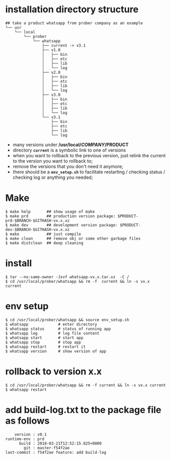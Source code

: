 # installation directory structure
```shell
## take a product whatsapp from prober company as an example
└── usr
    └── local
        └── prober
            └── whatsapp
                ├── current -> v3.1
                ├── v1.0
                │   ├── bin
                │   ├── etc
                │   ├── lib
                │   └── log
                ├── v2.0
                │   ├── bin
                │   ├── etc
                │   ├── lib
                │   └── log
                ├── v3.0
                │   ├── bin
                │   ├── etc
                │   ├── lib
                │   └── log
                └── v3.1
                    ├── bin
                    ├── etc
                    ├── lib
                    └── log
```
- many versions under **/usr/local/$COMPANY/$PRODUCT**
- directory **`current`** is a symbolic link to one of versions
- when you want to rollback to the previous version, just relink the current to the version you want to rollback to;
- remove the versions that you don't need it anymore;
- there should be a **`env_setup.sh`** to facilitate restarting / checking status / checking log or anything you needed;

# Make
```shell
$ make help       ## show usage of make
$ make prd        ## production version package: $PRODUCT-prd-$BRANCH-$GITHASH-vx.x.xz
$ make dev        ## development version package: $PRODUCT-dev-$BRANCH-$GITHASH-vx.x.xz
$ make            ## just compile
$ make clean      ## remove obj or some other garbage files
$ make distclean  ## deep cleaning
```

# install
```shell
$ tar --no-same-owner -Jxvf whatsapp-vx.x.tar.xz  -C /
$ cd /usr/local/prober/whatsapp && rm -f  current && ln -s vx.x current
```

# env setup
```shell
$ cd /usr/local/prober/whatsapp && source env_setup.sh
$ whatsapp             # enter directory
$ whatsapp status      # status of running app
$ whatsapp log         # log file content
$ whatsapp start       # start app
$ whatsapp stop        # stop app
$ whatsapp restart     # restart it
$ whatsapp version     # show version of app
```

# rollback to version x.x
```shell
$ cd /usr/local/prober/whatsapp && rm -f current && ln -s vx.x current
$ whatsapp restart
```

# add build-log.txt to the package file as follows
```shell
    version : v0.1
runtime-env : prd
      build : 2018-03-21T12:52:15.825+0000
        git : master-f54f2ae
last-commit : f54f2ae feature: add build-log
```
